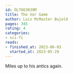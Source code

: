 ```yaml
---
id: OL7663039M
title: The Vor Game
author: Lois McMaster Bujold
pages: 345
rating: 4
categories:
- sci-fi
reads:
- finished_at: 2023-06-03
  started_at: 2023-05-29
---
```


Miles up to his antics again.
